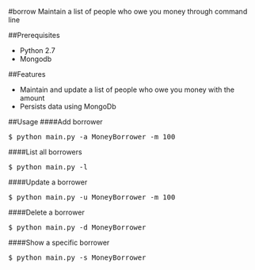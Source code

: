 #borrow
Maintain a list of people who owe you money through command line

##Prerequisites
* Python 2.7
* Mongodb

##Features
* Maintain and update a list of people who owe you money with the amount
* Persists data using MongoDb

##Usage
####Add borrower
<pre>
$ python main.py -a MoneyBorrower -m 100
</pre>
####List all borrowers
<pre>
$ python main.py -l
</pre>
####Update a borrower
<pre>
$ python main.py -u MoneyBorrower -m 100
</pre>

####Delete a borrower
<pre>
$ python main.py -d MoneyBorrower
</pre>

####Show a specific borrower
<pre>
$ python main.py -s MoneyBorrower
</pre>
